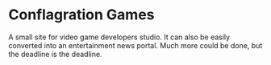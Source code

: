 # Conflagration Games
A small site for video game developers studio. It can also be easily converted into an entertainment news portal.
Much more could be done, but the deadline is the deadline.
